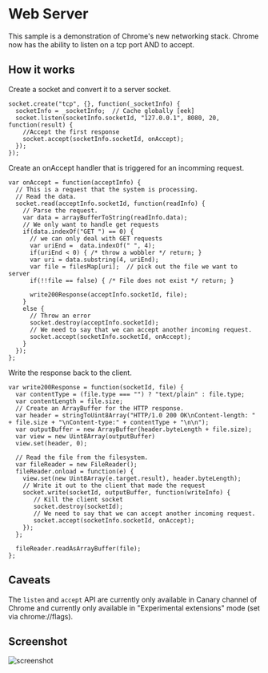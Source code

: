 Web Server
==========

This sample is a demonstration of Chrome's new networking stack.  Chrome now has the ability to 
listen on a tcp port AND to accept.

How it works
------------

Create a socket and convert it to a server socket.

    socket.create("tcp", {}, function(_socketInfo) {
      socketInfo = _socketInfo;  // Cache globally [eek]
      socket.listen(socketInfo.socketId, "127.0.0.1", 8080, 20, function(result) {
        //Accept the first response
        socket.accept(socketInfo.socketId, onAccept);
      });
    });

Create an onAccept handler that is triggered for an incomming request.

    var onAccept = function(acceptInfo) {
      // This is a request that the system is processing. 
      // Read the data.
      socket.read(acceptInfo.socketId, function(readInfo) {
        // Parse the request.
        var data = arrayBufferToString(readInfo.data);
        // We only want to handle get requests
        if(data.indexOf("GET ") == 0) {
          // we can only deal with GET requests
          var uriEnd =  data.indexOf(" ", 4);
          if(uriEnd < 0) { /* throw a wobbler */ return; }
          var uri = data.substring(4, uriEnd);
          var file = filesMap[uri];  // pick out the file we want to server
          if(!!file == false) { /* File does not exist */ return; }
          
          write200Response(acceptInfo.socketId, file);
        }
        else {
          // Throw an error
          socket.destroy(acceptInfo.socketId); 
          // We need to say that we can accept another incoming request.
          socket.accept(socketInfo.socketId, onAccept);
        }
      }); 
    };

Write the response back to the client.

    var write200Response = function(socketId, file) {
      var contentType = (file.type === "") ? "text/plain" : file.type;
      var contentLength = file.size;
      // Create an ArrayBuffer for the HTTP response.
      var header = stringToUint8Array("HTTP/1.0 200 OK\nContent-length: " + file.size + "\nContent-type:" + contentType + "\n\n");
      var outputBuffer = new ArrayBuffer(header.byteLength + file.size);
      var view = new Uint8Array(outputBuffer)
      view.set(header, 0);

      // Read the file from the filesystem.
      var fileReader = new FileReader();
      fileReader.onload = function(e) {
        view.set(new Uint8Array(e.target.result), header.byteLength); 
        // Write it out to the client that made the request
        socket.write(socketId, outputBuffer, function(writeInfo) {
           // Kill the client socket
           socket.destroy(socketId);
           // We need to say that we can accept another incoming request.
           socket.accept(socketInfo.socketId, onAccept);
        });
      };

      fileReader.readAsArrayBuffer(file);
    };

Caveats
-------

The `listen` and `accept` API are currently only available in Canary channel of Chrome and currently only available in 
"Experimental extensions" mode (set via chrome://flags).
     
## Screenshot
![screenshot](https://raw.github.com/GoogleChrome/chrome-app-samples/master/webserver/assets/screenshot_1280_800.png)

